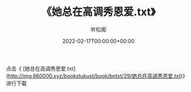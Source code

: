﻿---
title:  《她总在高调秀恩爱.txt》
date:   2022-02-17T00:00:00+00:00
author: 听松阁
layout: post
permalink: /她总在高调秀恩爱/
categories: 小说
tags: [小说]
---

点击《 [她总在高调秀恩爱.txt](<a href="http://img.660000.xyz/bookstukust/book/bntxt/29/" target=_blank>http://img.660000.xyz/bookstukust/book/bntxt/29/她总在高调秀恩爱.txt)》进行下载